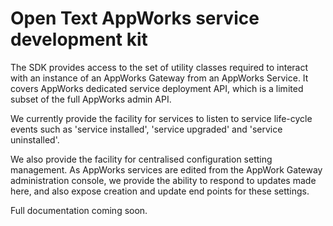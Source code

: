 # Open Text AppWorks service development kit

The SDK provides access to the set of utility classes required to interact with an instance of an AppWorks Gateway from an AppWorks Service. It covers AppWorks dedicated service deployment API, which is a limited subset of the full AppWorks admin API.

We currently provide the facility for services to listen to service life-cycle events such as 'service installed', 'service upgraded' and 'service uninstalled'.

We also provide the facility for centralised configuration setting management. As AppWorks services are edited from the AppWork Gateway administration console, we provide the ability to respond to updates made here, and also expose creation and update end points for these settings.

Full documentation coming soon.
